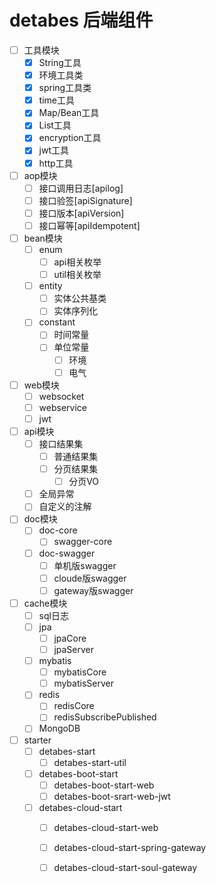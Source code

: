 # detabes 后端组件
* [ ] 工具模块
    - [x] String工具
    - [x] 环境工具类 
    - [x] spring工具类 
    - [x] time工具
    - [x] Map/Bean工具
    - [x] List工具
    - [x] encryption工具
    - [x] jwt工具
    - [x] http工具
    
* [ ] aop模块
    - [ ] 接口调用日志[apilog] 
    - [ ] 接口验签[apiSignature]
    - [ ] 接口版本[apiVersion]
    - [ ] 接口幂等[apiIdempotent]  
    
* [ ] bean模块
    - [ ] enum
        - [ ] api相关枚举
        - [ ] util相关枚举
    - [ ] entity
        - [ ] 实体公共基类
        - [ ] 实体序列化
    - [ ] constant
        - [ ] 时间常量
        - [ ] 单位常量
            - [ ] 环境
            - [ ] 电气
            
* [ ] web模块    
    - [ ] websocket
    - [ ] webservice
    - [ ] jwt
    
* [ ] api模块
    - [ ] 接口结果集
        - [ ] 普通结果集
        - [ ] 分页结果集
            - [ ] 分页VO
    - [ ] 全局异常
    - [ ] 自定义的注解
 
* [ ] doc模块
    - [ ] doc-core
        - [ ] swagger-core
    - [ ] doc-swagger
        - [ ] 单机版swagger
        - [ ] cloude版swagger
        - [ ] gateway版swagger
 
* [ ] cache模块
    - [ ] sql日志
    - [ ] jpa
        - [ ] jpaCore
        - [ ] jpaServer
    - [ ] mybatis
        - [ ] mybatisCore
        - [ ] mybatisServer
    - [ ] redis
        - [ ] redisCore
        - [ ] redisSubscribePublished
    - [ ] MongoDB
    
* [ ] starter
    - [ ] detabes-start
        - [ ] detabes-start-util
    - [ ] detabes-boot-start
        - [ ] detabes-boot-start-web
        - [ ] detabes-boot-srart-web-jwt
    - [ ] detabes-cloud-start
        - [ ] detabes-cloud-start-web
        - [ ] detabes-cloud-start-spring-gateway
        - [ ] detabes-cloud-start-soul-gateway
    
    
    
    
